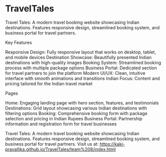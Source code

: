 # TravelTales
Travel Tales: A modern travel booking website showcasing Indian destinations. Features responsive design, streamlined booking system, and business portal for travel partners.

Key Features

Responsive Design: Fully responsive layout that works on desktop, tablet, and mobile devices
Destination Showcase: Beautifully presented Indian destinations with high-quality images
Booking System: Streamlined booking process with multiple package options
Business Portal: Dedicated section for travel partners to join the platform
Modern UI/UX: Clean, intuitive interface with smooth animations and transitions
Indian Focus: Content and pricing tailored for the Indian travel market


Pages

Home: Engaging landing page with hero section, features, and testimonials
Destinations: Grid layout showcasing various Indian destinations with filtering options
Booking: Comprehensive booking form with package selection and pricing in Indian Rupees
Business Portal: Partnership information and registration form for travel businesses


Travel Tales: A modern travel booking website showcasing Indian destinations. Features responsive design, streamlined booking system, and business portal for travel partners.
Visit us at: https://kaki-pravallika.github.io/TravelTales/team%208/index.html
